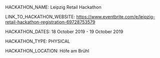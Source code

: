 HACKATHON_NAME: Leipzig Retail Hackathon

LINK_TO_HACKATHON_WEBSITE: https://www.eventbrite.com/e/leipzig-retail-hackathon-registration-69728753579

HACKATHON_DATES: 18 October 2019 - 19 October 2019

HACKATHON_TYPE: PHYSICAL

HACKATHON_LOCATION: Höfe am Brühl
